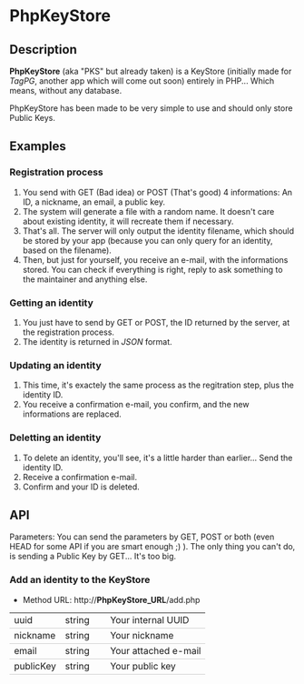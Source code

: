 PhpKeyStore
===========

Description
-----------
**PhpKeyStore** (aka "PKS" but already taken) is a KeyStore (initially made for *TagPG*, another app which will come out soon) entirely in PHP... Which means, without any database.

PhpKeyStore has been made to be very simple to use and should only store Public Keys.

Examples
--------
### Registration process
1. You send with GET (Bad idea) or POST (That's good) 4 informations: An ID, a nickname, an email, a public key.
2. The system will generate a file with a random name. It doesn't care about existing identity, it will recreate them if necessary.
3. That's all. The server will only output the identity filename, which should be stored by your app (because you can only query for an identity, based on the filename).
4. Then, but just for yourself, you receive an e-mail, with the informations stored. You can check if everything is right, reply to ask something to the maintainer and anything else.

### Getting an identity
1. You just have to send by GET or POST, the ID returned by the server, at the registration process.
2. The identity is returned in *JSON* format.

### Updating an identity
1. This time, it's exactely the same process as the regitration step, plus the identity ID.
2. You receive a confirmation e-mail, you confirm, and the new informations are replaced.

### Deletting an identity
1. To delete an identity, you'll see, it's a little harder than earlier... Send the identity ID.
2. Receive a confirmation e-mail.
3. Confirm and your ID is deleted.

API
---
Parameters: You can send the parameters by GET, POST or both (even HEAD for some API if you are smart enough ;) ). The only thing you can't do, is sending a Public Key by GET... It's too big.

### Add an identity to the KeyStore
+ Method URL: http://**PhpKeyStore_URL**/add.php
<table cellpadding="0" cellspacing="0" style="width: 100%; margin: 0px 0px 20px 0px;">
<tr>
	<td style="height: 25px; border-bottom: 1px solid #CCCCCC;">uuid</td>
	<td style="height: 25px; border-bottom: 1px solid #CCCCCC;">string</td>
	<td style="height: 25px; border-bottom: 1px solid #CCCCCC;">&nbsp;</td>
	<td style="height: 25px; border-bottom: 1px solid #CCCCCC;">Your internal UUID</td>
</tr>

<tr>
	<td style="height: 25px; border-bottom: 1px solid #CCCCCC;">nickname</td>
	<td style="height: 25px; border-bottom: 1px solid #CCCCCC;">string</td>
	<td style="height: 25px; border-bottom: 1px solid #CCCCCC;">&nbsp;</td>
	<td style="height: 25px; border-bottom: 1px solid #CCCCCC;">Your nickname</td>
</tr>

<tr>
	<td style="height: 25px; border-bottom: 1px solid #CCCCCC;">email</td>
	<td style="height: 25px; border-bottom: 1px solid #CCCCCC;">string</td>
	<td style="height: 25px; border-bottom: 1px solid #CCCCCC;">&nbsp;</td>
	<td style="height: 25px; border-bottom: 1px solid #CCCCCC;">Your attached e-mail</td>
</tr>

<tr>
	<td style="height: 25px; border-bottom: 1px solid #CCCCCC;">publicKey</td>
	<td style="height: 25px; border-bottom: 1px solid #CCCCCC;">string</td>
	<td style="height: 25px; border-bottom: 1px solid #CCCCCC;">&nbsp;</td>
	<td style="height: 25px; border-bottom: 1px solid #CCCCCC;">Your public key</td>
</tr>
</table>
